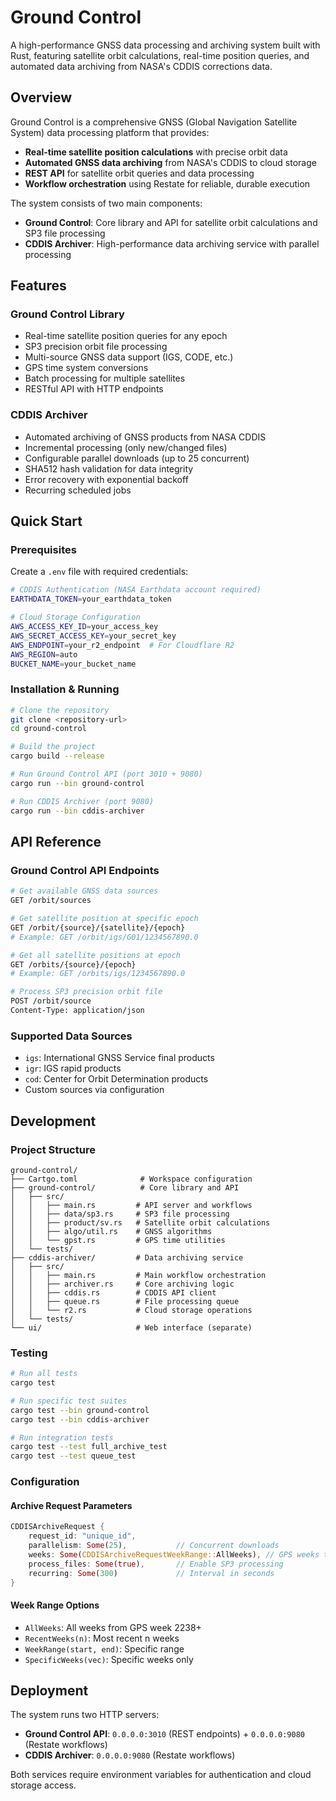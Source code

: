 # Ground Control

A high-performance GNSS data processing and archiving system built with Rust, featuring satellite orbit calculations, real-time position queries, and automated data archiving from NASA's CDDIS corrections data.

## Overview

Ground Control is a comprehensive GNSS (Global Navigation Satellite System) data processing platform that provides:

- **Real-time satellite position calculations** with precise orbit data
- **Automated GNSS data archiving** from NASA's CDDIS to cloud storage
- **REST API** for satellite orbit queries and data processing
- **Workflow orchestration** using Restate for reliable, durable execution

The system consists of two main components:

- **Ground Control**: Core library and API for satellite orbit calculations and SP3 file processing
- **CDDIS Archiver**: High-performance data archiving service with parallel processing

## Features

### Ground Control Library

- Real-time satellite position queries for any epoch
- SP3 precision orbit file processing
- Multi-source GNSS data support (IGS, CODE, etc.)
- GPS time system conversions
- Batch processing for multiple satellites
- RESTful API with HTTP endpoints

### CDDIS Archiver

- Automated archiving of GNSS products from NASA CDDIS
- Incremental processing (only new/changed files)
- Configurable parallel downloads (up to 25 concurrent)
- SHA512 hash validation for data integrity
- Error recovery with exponential backoff
- Recurring scheduled jobs

## Quick Start

### Prerequisites

Create a `.env` file with required credentials:

```bash
# CDDIS Authentication (NASA Earthdata account required)
EARTHDATA_TOKEN=your_earthdata_token

# Cloud Storage Configuration
AWS_ACCESS_KEY_ID=your_access_key
AWS_SECRET_ACCESS_KEY=your_secret_key
AWS_ENDPOINT=your_r2_endpoint  # For Cloudflare R2
AWS_REGION=auto
BUCKET_NAME=your_bucket_name
```

### Installation & Running

```bash
# Clone the repository
git clone <repository-url>
cd ground-control

# Build the project
cargo build --release

# Run Ground Control API (port 3010 + 9080)
cargo run --bin ground-control

# Run CDDIS Archiver (port 9080)
cargo run --bin cddis-archiver
```

## API Reference

### Ground Control API Endpoints

```bash
# Get available GNSS data sources
GET /orbit/sources

# Get satellite position at specific epoch
GET /orbit/{source}/{satellite}/{epoch}
# Example: GET /orbit/igs/G01/1234567890.0

# Get all satellite positions at epoch
GET /orbits/{source}/{epoch}
# Example: GET /orbits/igs/1234567890.0

# Process SP3 precision orbit file
POST /orbit/source
Content-Type: application/json
```

### Supported Data Sources

- `igs`: International GNSS Service final products
- `igr`: IGS rapid products
- `cod`: Center for Orbit Determination products
- Custom sources via configuration

## Development

### Project Structure

```
ground-control/
├── Cartgo.toml              # Workspace configuration
├── ground-control/          # Core library and API
│   ├── src/
│   │   ├── main.rs         # API server and workflows
│   │   ├── data/sp3.rs     # SP3 file processing
│   │   ├── product/sv.rs   # Satellite orbit calculations
│   │   ├── algo/util.rs    # GNSS algorithms
│   │   └── gpst.rs         # GPS time utilities
│   └── tests/
├── cddis-archiver/         # Data archiving service
│   ├── src/
│   │   ├── main.rs         # Main workflow orchestration
│   │   ├── archiver.rs     # Core archiving logic
│   │   ├── cddis.rs        # CDDIS API client
│   │   ├── queue.rs        # File processing queue
│   │   └── r2.rs           # Cloud storage operations
│   └── tests/
└── ui/                     # Web interface (separate)
```

### Testing

```bash
# Run all tests
cargo test

# Run specific test suites
cargo test --bin ground-control
cargo test --bin cddis-archiver

# Run integration tests
cargo test --test full_archive_test
cargo test --test queue_test
```

### Configuration

#### Archive Request Parameters

```rust
CDDISArchiveRequest {
    request_id: "unique_id",
    parallelism: Some(25),           // Concurrent downloads
    weeks: Some(CDDISArchiveRequestWeekRange::AllWeeks), // GPS weeks to process
    process_files: Some(true),       // Enable SP3 processing
    recurring: Some(300)             // Interval in seconds
}
```

#### Week Range Options

- `AllWeeks`: All weeks from GPS week 2238+
- `RecentWeeks(n)`: Most recent n weeks
- `WeekRange(start, end)`: Specific range
- `SpecificWeeks(vec)`: Specific weeks only

## Deployment

The system runs two HTTP servers:

- **Ground Control API**: `0.0.0.0:3010` (REST endpoints) + `0.0.0.0:9080` (Restate workflows)
- **CDDIS Archiver**: `0.0.0.0:9080` (Restate workflows)

Both services require environment variables for authentication and cloud storage access.
